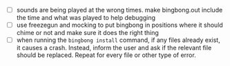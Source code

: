 - [ ] sounds are being played at the wrong times. make bingbong.out include the time and what was played to help debugging
- [ ] use freezegun and mocking to put bingbong in positions where it should chime or not and make sure it does the right thing
- [ ] when running the `bingbong install` command, if any files already exist, it causes a crash. Instead, inform the user and ask if the relevant file should be replaced. Repeat for every file or other type of error.
